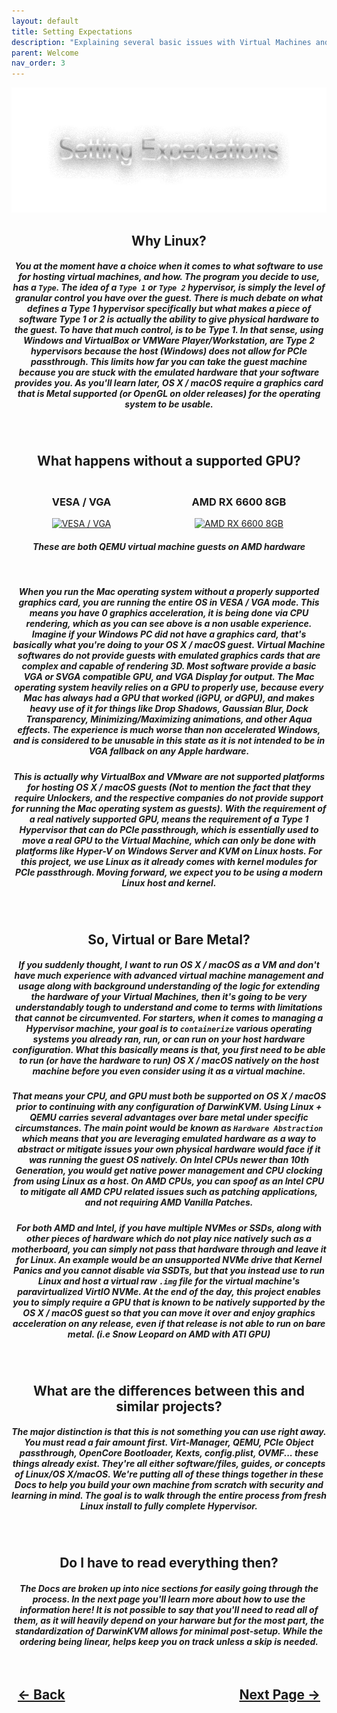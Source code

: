 ```yaml
---
layout: default
title: Setting Expectations
description: "Explaining several basic issues with Virtual Machines and how to navigate them. Properly configuring the host machine is the number one requirement and you can't move past this section without understanding it fully or else you'll struggle the rest of the way."
parent: Welcome
nav_order: 3
---
```


<style>
  .navigation-container {
    display: flex;
    justify-content: space-between;
    align-items: center;
    width: 100%;
  }
  
  .nav-button {
    margin: 10px;
  }

  .image-container {
    display: flex;
    justify-content: space-around;
    align-items: center;
    margin: 20px 0;
  }

  .image-item {
    text-align: center;
    max-width: 300px;
    margin: 0 10px;
  }

  .image-item img {
    max-width: 100%;
    height: auto;
  }
</style>

<p align="center">
  <img width="650" height="200" src="../../assets/Headers/HeaderSettingExpectations.png">
</p>

<h2 align="center">Why Linux?</h2>
<h5 align="center">You at the moment have a choice when it comes to what software to use for hosting virtual machines, and how. The program you decide to use, has a <code>Type</code>. The idea of a <code>Type 1</code> or <code>Type 2</code> hypervisor, is simply the level of granular control you have over the guest. There is much debate on what defines a Type 1 hypervisor specifically but what makes a piece of software Type 1 or 2 is actually the ability to give physical hardware to the guest. To have that much control, is to be Type 1. In that sense, using Windows and VirtualBox or VMWare Player/Workstation, are Type 2 hypervisors because the host (Windows) does not allow for PCIe passthrough. This limits how far you can take the guest machine because you are stuck with the emulated hardware that your software provides you. As you'll learn later, OS X / macOS require a graphics card that is Metal supported (or OpenGL on older releases) for the operating system to be usable.</h5>
<br>

<h2 align="center">What happens without a supported GPU?</h2>
<div class="image-container">
  <div class="image-item">
    <h3>VESA / VGA</h3>
    <a href="../../assets/Carnations/HighSierraNoGPUAccel.gif" target="_blank">
      <img src="../../assets/Carnations/HighSierraNoGPUAccel.gif" alt="VESA / VGA">
    </a>
  </div>
  <div class="image-item">
    <h3>AMD RX 6600 8GB</h3>
    <a href="../../assets/Carnations/SonomaGPUAccel.gif" target="_blank">
      <img src="../../assets/Carnations/SonomaGPUAccel.gif" alt="AMD RX 6600 8GB">
    </a>
  </div>
</div>
<h4 align="center"><i>These are both QEMU virtual machine guests on AMD hardware</i></h4>
<br>
<h5 align="center">When you run the Mac operating system without a properly supported graphics card, you are running the entire OS in VESA / VGA mode. This means you have 0 graphics acceleration, it is being done via CPU rendering, which as you can see above is a non usable experience. Imagine if your Windows PC did not have a graphics card, that's basically what you're doing to your OS X / macOS guest. Virtual Machine softwares do not provide guests with emulated graphics cards that are complex and capable of rendering 3D. Most software provide a basic VGA or SVGA compatible GPU, and VGA Display for output. The Mac operating system heavily relies on a GPU to properly use, because every Mac has always <i>had</i> a GPU that worked (iGPU, or dGPU), and makes heavy use of it for things like Drop Shadows, Gaussian Blur, Dock Transparency, Minimizing/Maximizing animations, and other Aqua effects. <i>The experience is much worse than non accelerated Windows, and is considered to be unusable in this state as it is not intended to be in VGA fallback on any Apple hardware.</i></h5>

<h5 align="center">This is actually why VirtualBox and VMware are not supported platforms for hosting OS X / macOS guests (Not to mention the fact that they require Unlockers, and the respective companies do not provide support for running the Mac operating system as guests). With the requirement of a real natively supported GPU, means the requirement of a Type 1 Hypervisor that can do PCIe passthrough, which is essentially used to move a real GPU to the Virtual Machine, which can only be done with platforms like Hyper-V on Windows Server and KVM on Linux hosts. For this project, we use Linux as it already comes with kernel modules for PCIe passthrough. Moving forward, we expect you to be using a modern Linux host and kernel.</h5>
<br>

<h2 align="center">So, Virtual or Bare Metal?</h2>
<h5 align="center">If you suddenly thought, I want to run OS X / macOS as a VM and don't have much experience with advanced virtual machine management and usage along with background understanding of the logic for extending the hardware of your Virtual Machines, then it's going to be very understandably tough to understand and come to terms with limitations that cannot be circumvented. For starters, when it comes to managing a Hypervisor machine, your goal is to <code>containerize</code> various operating systems you already ran, run, or can run on your host hardware configuration. What this basically means is that, you first need to be able to run (or have the hardware to run) OS X / macOS natively on the host machine before you even consider using it as a virtual machine.</h5>
<h5 align="center">That means your CPU, and GPU must both be supported on OS X / macOS prior to continuing with any configuration of DarwinKVM. Using Linux + QEMU carries several advantages over bare metal under specific circumstances. The main point would be known as <code>Hardware Abstraction</code> which means that you are leveraging emulated hardware as a way to abstract or mitigate issues your own physical hardware would face if it was running the guest OS natively. On Intel CPUs newer than 10th Generation, you would get native power management and CPU clocking from using Linux as a host. On AMD CPUs, you can spoof as an Intel CPU to mitigate all AMD CPU related issues such as patching applications, and not requiring AMD Vanilla Patches.</h5>
<h5 align="center">For both AMD and Intel, if you have multiple NVMes or SSDs, along with other pieces of hardware which do not play nice natively such as a motherboard, you can simply not pass that hardware through and leave it for Linux. An example would be an unsupported NVMe drive that Kernel Panics and you cannot disable via SSDTs, but that you instead use to run Linux and host a virtual raw <code>.img</code> file for the virtual machine's paravirtualized VirtIO NVMe. At the end of the day, this project enables you to simply require a GPU that is known to be natively supported by the OS X / macOS guest so that you can move it over and enjoy graphics acceleration on any release, even if that release is not able to run on bare metal. (i.e Snow Leopard on AMD with ATI GPU)</h5>
<br>

<h2 align="center">What are the differences between this and similar projects?</h2>
<h5 align="center">The major distinction is that this is not something you can use right away. You must read a fair amount first. Virt-Manager, QEMU, PCIe Object passthrough, OpenCore Bootloader, Kexts, config.plist, OVMF... these things already exist. They're all either software/files, guides, or concepts of Linux/OS X/macOS. We're putting all of these things together in these Docs to help you build your own machine from scratch with security and learning in mind. The goal is to walk through the entire process from fresh Linux install to fully complete Hypervisor.</h5>
<br>

<h2 align="center">Do I have to read everything then?</h2>
<h5 align="center">The Docs are broken up into nice sections for easily going through the process. In the next page you'll learn more about how to use the information here! It is not possible to say that you'll need to read all of them, as it will heavily depend on your harware but for the most part, the standardization of DarwinKVM allows for minimal post-setup. While the ordering being linear, helps keep you on track unless a skip is needed.</h5>

<h2 align="center">
  <br>
  <div class="navigation-container">
    <a class="nav-button" href="02-Requirements.html">&larr; Back</a>
    <a class="nav-button" href="04-DocsExplained.html">Next Page &rarr;</a>
  </div>
  <br>
</h2>
